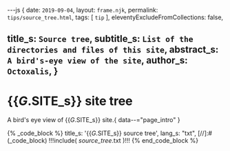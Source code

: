 ---js
{
  date:      `2019-09-04`,
  layout:    `frame.njk`,
  permalink: `tips/source_tree.html`,
  tags:      [ `tip` ],
  eleventyExcludeFromCollections: false,

  title_s:    `Source tree`,
  subtitle_s: `List of the directories and files of this site`,
  abstract_s: `A bird's-eye view of the site`,
  author_s:   `Octoxalis`,
  }
---
[comment]: # (======== Post ========)
# {{_G_.SITE_s}} site tree

A bird's eye view of {{_G_.SITE_s}} site.{ data--="page_intro" }

{% _code_block %}
    title_s: '{{_G_.SITE_s}} source tree',
    lang_s: "txt",
[//]:#(_code_block)
!!!include( _source_tree_.txt )!!!
{% end_code_block %}


[comment]: # (======== Links ========)
